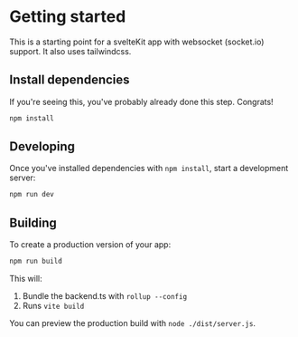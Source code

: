 # Getting started

This is a starting point for a svelteKit app with websocket (socket.io) support.
It also uses tailwindcss.

## Install dependencies

If you're seeing this, you've probably already done this step. Congrats!

```bash
npm install 
```

## Developing

Once you've  installed dependencies with `npm install`, start a development server:

```bash
npm run dev
```

## Building

To create a production version of your app:

```bash
npm run build
```

This will:
1. Bundle the backend.ts with `rollup --config`
2. Runs `vite build` 

You can preview the production build with `node ./dist/server.js`.

